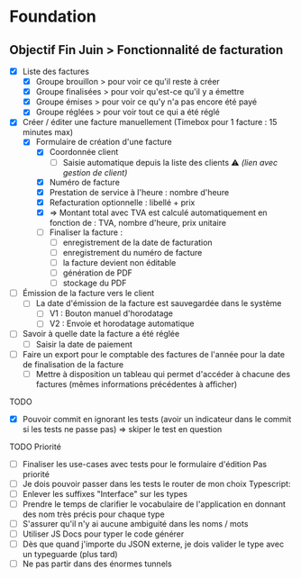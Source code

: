 # Foundation

## Objectif Fin Juin > Fonctionnalité de facturation

- [x] Liste des factures
  - [x] Groupe brouillon > pour voir ce qu'il reste à créer
  - [x] Groupe finalisées > pour voir qu'est-ce qu'il y a émettre
  - [x] Groupe émises > pour voir ce qu'y n'a pas encore été payé
  - [x] Groupe réglées > pour voir tout ce qui a été réglé
- [x] Créer / éditer une facture manuellement (Timebox pour 1 facture : 15 minutes max)
  - [x] Formulaire de création d'une facture
    - [x] Coordonnée client
      - [ ] Saisie automatique depuis la liste des clients ⚠ _(lien avec gestion de client)_
    - [x] Numéro de facture
    - [x] Prestation de service à l'heure : nombre d'heure
    - [x] Refacturation optionnelle : libellé + prix
    - [x] => Montant total avec TVA est calculé automatiquement en fonction de : TVA, nombre d'heure, prix unitaire
    - [ ] Finaliser la facture :
      - [ ] enregistrement de la date de facturation
      - [ ] enregistrement du numéro de facture
      - [ ] la facture devient non éditable
      - [ ] génération de PDF
      - [ ] stockage du PDF
- [ ] Émission de la facture vers le client
  - [ ] La date d'émission de la facture est sauvegardée dans le système
    - [ ] V1 : Bouton manuel d'horodatage
    - [ ] V2 : Envoie et horodatage automatique
- [ ] Savoir à quelle date la facture a été réglée
  - [ ] Saisir la date de paiement
- [ ] Faire un export pour le comptable des factures de l'année pour la date de finalisation de la facture
  - [ ] Mettre à disposition un tableau qui permet d'accéder à chacune des factures (mêmes informations précédentes à afficher)

TODO

- [x] Pouvoir commit en ignorant les tests (avoir un indicateur dans le commit si les tests ne passe pas)
      => skiper le test en question

TODO
Priorité

- [ ] Finaliser les use-cases avec tests pour le formulaire d'édition
      Pas priorité
- [ ] Je dois pouvoir passer dans les tests le router de mon choix
      Typescript:
- [ ] Enlever les suffixes "Interface" sur les types
- [ ] Prendre le temps de clarifier le vocabulaire de l'application en donnant des nom très précis pour chaque type
- [ ] S'assurer qu'il n'y ai aucune ambiguité dans les noms / mots
- [ ] Utiliser JS Docs pour typer le code générer
- [ ] Dès que quand j'importe du JSON externe, je dois valider le type avec un typeguarde (plus tard)
- [ ] Ne pas partir dans des énormes tunnels
